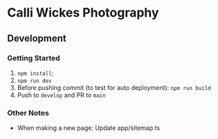 # Calli Wickes Photography

## Development

### Getting Started

1. `npm install`;
2. `npm run dev`
3. Before pushing commit (to test for auto deployment): `npm run build`
4. Push to `develop` and PR to `main`

### Other Notes

- When making a new page: Update app/sitemap.ts
